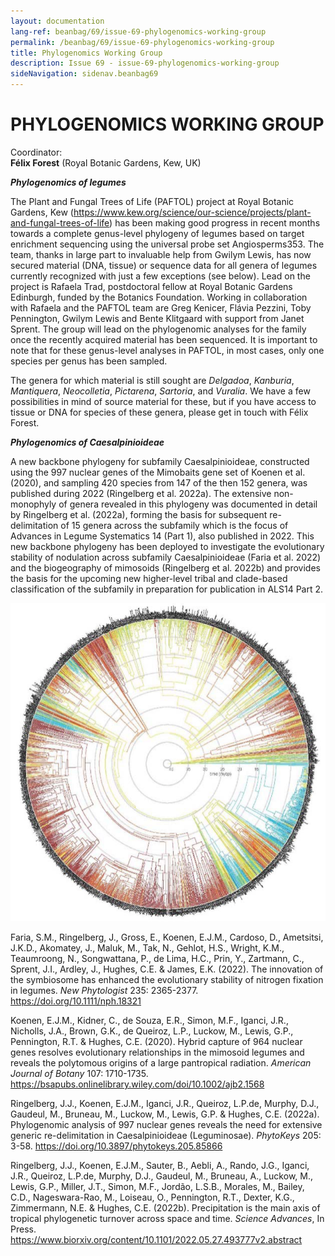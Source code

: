 ```yaml
---
layout: documentation
lang-ref: beanbag/69/issue-69-phylogenomics-working-group
permalink: /beanbag/69/issue-69-phylogenomics-working-group
title: Phylogenomics Working Group
description: Issue 69 - issue-69-phylogenomics-working-group
sideNavigation: sidenav.beanbag69
---
```


# PHYLOGENOMICS WORKING GROUP

Coordinator:  
**Félix Forest** (Royal Botanic Gardens, Kew, UK)  

***Phylogenomics of legumes***

The Plant and Fungal Trees of Life (PAFTOL) project at Royal Botanic Gardens, Kew (<https://www.kew.org/science/our-science/projects/plant-and-fungal-trees-of-life>) has been making good progress in recent months towards a complete genus-level phylogeny of legumes based on target enrichment sequencing using the universal probe set Angiosperms353. The team, thanks in large part to invaluable help from Gwilym Lewis, has now secured material (DNA, tissue) or sequence data for all genera of legumes currently recognized with just a few exceptions (see below). Lead on the project is Rafaela Trad, postdoctoral fellow at Royal Botanic Gardens Edinburgh, funded by the Botanics Foundation. Working in collaboration with Rafaela and the PAFTOL team are Greg Kenicer, Flávia Pezzini, Toby Pennington, Gwilym Lewis and Bente Klitgaard with support from Janet Sprent. The group will lead on the phylogenomic analyses for the family once the recently acquired material has been sequenced. It is important to note that for these genus-level analyses in PAFTOL, in most cases, only one species per genus has been sampled.

The genera for which material is still sought are _Delgadoa_, _Kanburia_, _Mantiquera_, _Neocolletia_, _Pictarena_, _Sartoria_, and _Vuralia_. We have a few possibilities in mind of source material for these, but if you have access to tissue or DNA for species of these genera, please get in touch with Félix Forest.

***Phylogenomics of Caesalpinioideae***

A new backbone phylogeny for subfamily Caesalpinioideae, constructed using the 997 nuclear genes of the Mimobaits gene set of Koenen et al. (2020), and sampling 420 species from 147 of the then 152 genera, was published during 2022 (Ringelberg et al. 2022a). The extensive non-monophyly of genera revealed in this phylogeny was documented in detail by Ringelberg et al. (2022a), forming the basis for subsequent re-delimitation of 15 genera across the subfamily which is the focus of Advances in Legume Systematics 14 (Part 1), also published in 2022. This new backbone phylogeny has been deployed to investigate the evolutionary stability of nodulation across subfamily Caesalpinioideae (Faria et al. 2022) and the biogeography of mimosoids (Ringelberg et al. 2022b) and provides the basis for the upcoming new higher-level tribal and clade-based classification of the subfamily in preparation for publication in ALS14 Part 2.

![](/assets/images/69/phylogeny-1.png)

Faria, S.M., Ringelberg, J., Gross, E., Koenen, E.J.M., Cardoso, D., Ametsitsi, J.K.D., Akomatey, J., Maluk, M., Tak, N., Gehlot, H.S., Wright, K.M., Teaumroong, N., Songwattana, P., de Lima, H.C., Prin, Y., Zartmann, C., Sprent, J.I., Ardley, J., Hughes, C.E. & James, E.K. (2022). The innovation of the symbiosome has enhanced the evolutionary stability of nitrogen fixation in legumes. _New Phytologist_ 235: 2365-2377. <https://doi.org/10.1111/nph.18321>

Koenen, E.J.M., Kidner, C., de Souza, E.R., Simon, M.F., Iganci, J.R., Nicholls, J.A., Brown, G.K., de Queiroz, L.P., Luckow, M., Lewis, G.P., Pennington, R.T. & Hughes, C.E. (2020). Hybrid capture of 964 nuclear genes resolves evolutionary relationships in the mimosoid legumes and reveals the polytomous origins of a large pantropical radiation. _American Journal of Botany_ 107: 1710-1735. <https://bsapubs.onlinelibrary.wiley.com/doi/10.1002/ajb2.1568>

Ringelberg, J.J., Koenen, E.J.M., Iganci, J.R., Queiroz, L.P.de, Murphy, D.J., Gaudeul, M., Bruneau, M., Luckow, M., Lewis, G.P. & Hughes, C.E. (2022a). Phylogenomic analysis of 997 nuclear genes reveals the need for extensive generic re-delimitation in Caesalpinioideae (Leguminosae). _PhytoKeys_ 205: 3-58. <https://doi.org/10.3897/phytokeys.205.85866>

Ringelberg, J.J., Koenen, E.J.M., Sauter, B., Aebli, A., Rando, J.G., Iganci, J.R., Queiroz, L.P.de, Murphy, D.J., Gaudeul, M., Bruneau, A., Luckow, M., Lewis, G.P., Miller, J.T., Simon, M.F., Jordão, L.S.B., Morales, M., Bailey, C.D., Nageswara-Rao, M., Loiseau, O., Pennington, R.T., Dexter, K.G., Zimmermann, N.E. & Hughes, C.E. (2022b). Precipitation is the main axis of tropical phylogenetic turnover across space and time. _Science Advances_, In Press. <https://www.biorxiv.org/content/10.1101/2022.05.27.493777v2.abstract>
